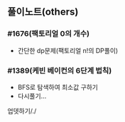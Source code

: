 ## 풀이노트(others)

### #1676(팩토리얼 0의 개수)
  - 간단한 dp문제(팩토리얼 n!의 DP풀이)

### #1389(케빈 베이컨의 6단계 법칙)
  - BFS로 탐색하여 최소값 구하기
  - 다시풀기...
  
  업뎃하기/./

